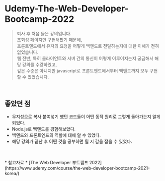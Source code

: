 # Udemy-The-Web-Developer-Bootcamp-2022

>퇴사 후 처음 들은 강의입니다.<br>
>조회성 페이지만 구현해봤기 때문에,<br>
>프론트엔드에서 유저의 요청을 어떻게 백엔드로 전달하는지에 대한 이해가 전혀 없었습니다.<br>
>웹 전반, 특히 클라이언트와 서버 간의 통신이 어떻게 이루어지는지 궁금해서 해당 강의를 수강하였고,<br>
>깊은 수준은 아니지만 javascript로 프론트엔드에서부터 백엔드까지 모두 구현할 수 있었습니다.<br>
<br>

## 좋았던 점
* 무지성으로 복사 붙여넣기 했던 코드들이 어떤 동작 원리로 그렇게 돌아가는지 알게 되었다.
* Node.js로 백엔드를 경험해보았다.
* 백엔드와 프론트엔드의 역할에 대해 알 수 있었다.
* 해당 강의가 끝난 후 어떤 것을 공부하면 될 지 감을 잡을 수 있었다.

<br>
<br>
* 참고자료
  * [The Web Developer 부트캠프 2022](https://www.udemy.com/course/the-web-developer-bootcamp-2021-korea/)

